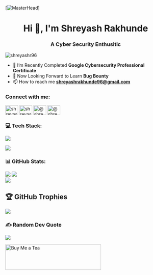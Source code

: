 [![MasterHead](https://github.com/ShreyashR96/ShreyashR96/blob/main/Red%20Minimal%20Talk%20About%20Marketing%20LinkedIn%20Banner.gif)]
<h1 align="center">Hi 👋, I'm Shreyash Rakhunde</h1>
<h3 align="center">A Cyber Security Enthusitic</h3>
<p align="left"> <img src="https://komarev.com/ghpvc/?username=shreyashr96&label=Profile%20views&color=0e75b6&style=flat" alt="shreyashr96" /> </p>

- 🌱 I’m Recently Completed **Google Cybersecurity Professional Certificate**
- 🚀 Now Looking Forward to Learn **Bug Bounty**
- 📫 How to reach me **shreyashrakhunde96@gmail.com**

<h3 align="left">Connect with me:</h3>
<p align="left">
<a href="https://linkedin.com/in/shreyashrakhunde96" target="blank"><img align="center" src="https://raw.githubusercontent.com/rahuldkjain/github-profile-readme-generator/master/src/images/icons/Social/linked-in-alt.svg" alt="shreyashrakhunde96" height="30" width="40" /></a>
<a href="https://instagram.com/shreyash.rakhunde" target="blank"><img align="center" src="https://raw.githubusercontent.com/rahuldkjain/github-profile-readme-generator/master/src/images/icons/Social/instagram.svg" alt="shreyash.rakhunde" height="30" width="40" /></a>
<a href="https://medium.com/@shreyashrakhunde96" target="blank"><img align="center" src="https://raw.githubusercontent.com/rahuldkjain/github-profile-readme-generator/master/src/images/icons/Social/medium.svg" alt="@shreyashrakhunde96" height="30" width="40" /></a>
<a href="https://www.hackerrank.com/@shreyashrakhund1" target="blank"><img align="center" src="https://raw.githubusercontent.com/rahuldkjain/github-profile-readme-generator/master/src/images/icons/Social/hackerrank.svg" alt="@shreyashrakhund1" height="30" width="40" /></a>
</p>

### 💻 Tech Stack:
<p align="left">
  <a href="https://skillicons.dev">
    <img src="https://skillicons.dev/icons?i=cpp,python,html,css" />
  </a>
</p>
<p align="left">
  <a href="https://skillicons.dev">
    <img src="https://skillicons.dev/icons?i=kali,linux,bash,github" />
  </a>
</p>

### 📊 GitHub Stats:
![](https://github-readme-stats.vercel.app/api?username=ShreyashR96&theme=midnight-purple&hide_border=true&include_all_commits=false&count_private=false)
![](https://github-readme-streak-stats.herokuapp.com/?user=ShreyashR96&theme=midnight-purple&hide_border=true)<br/>
![](https://github-readme-stats.vercel.app/api/top-langs/?username=ShreyashR96&theme=midnight-purple&hide_border=true&include_all_commits=false&count_private=false&layout=compact)
## 🏆 GitHub Trophies
![](https://github-profile-trophy.vercel.app/?username=ShreyashR96&theme=radical&no-frame=false&no-bg=true&margin-w=4)

### ✍️ Random Dev Quote
![](https://quotes-github-readme.vercel.app/api?type=vetical&theme=dark)

  <a href="https://github.com/ShreyashR96/ShreyashR96/blob/main/WhatsApp%20Image%202024-01-05%20at%205.19.12%20PM.jpeg" target="_blank">
    <img src="https://github.com/ShreyashR96/ShreyashR96/blob/main/WhatsApp_Image_2024-01-06_at_3.09.18_PM-removebg-preview.png" alt="Buy Me a Tea" width="300" height="80">
  </a>
</p>

